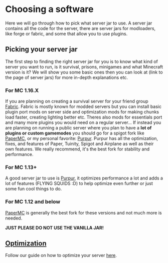 # Choosing a software

Here we will go through how to pick what server jar to use. A server jar contains all the code for the server, there are server jars for modloaders, like forge or fabric, and some that allow you to use plugins.

## Picking your server jar

The first step to finding the right server jar for you is to know what kind of server you want to run, is it survival, prisons, minigames and what Minecraft version is it? We will show you some basic ones then you can look at (link to the page of server jars) for more in-depth explanations etc.

### For MC 1.16.X

If you are planning on creating a survival server for your friend group [Fabric](https://fabricmc.net/). Fabric is mostly known for modded servers but you can install basic plugin port mods on server side and optimization mods for making chunks load faster, creating lighting better etc. Theres also mods for essentials port and many more plugins you would need on a regular server...
If instead you are planning on running a public server where you plan to have a **lot of plugins or custom gamemodes** you should go for a spigot fork like [PaperMC](https://papermc.io), or my personal favorite: [Purpur](https://github.com/pl3xgaming/Purpur). Purpur has all the optimization, fixes, and features of Paper, Tuinity, Spigot and Airplane as well as their own features. We really recommend, it's the best fork for stability and performance.

### For MC 1.13+

A good server jar to use is [Purpur](https://github.com/pl3xgaming/Purpur), it optimizes performance a lot and adds a lot of features (FLYING SQUIDS :D) to help optimize even further or just some fun cool things to do.

### For MC 1.12 and below

[PaperMC](https://papermc.io) is generally the best fork for these versions and not much more is needed.

**JUST PLEASE DO NOT USE THE VANILLA JAR!** 

## [Optimization](OPTIMIZATION.md)

Follow our guide on how to optimize your server [here](OPTIMIZATION.md).
